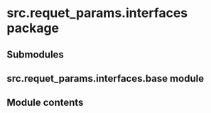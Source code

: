# src.requet_params.interfaces package

## Submodules

## src.requet_params.interfaces.base module

## Module contents
